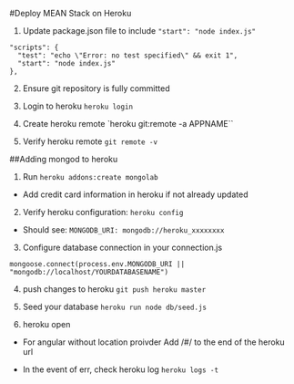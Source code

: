 #Deploy MEAN Stack on Heroku

1. Update package.json file to include `"start": "node index.js"`
```
"scripts": {
  "test": "echo \"Error: no test specified\" && exit 1",
  "start": "node index.js"
},
```
2. Ensure git repository is fully committed

3. Login to heroku `heroku login`

4. Create heroku remote `heroku git:remote -a APPNAME``

5. Verify heroku remote `git remote -v`

##Adding mongod to heroku

1. Run `heroku addons:create mongolab`

 * Add credit card information in heroku if not already updated

2. Verify heroku configuration: `heroku config`

  * Should see: `MONGODB_URI: mongodb://heroku_xxxxxxxx`

3. Configure database connection in your connection.js

`mongoose.connect(process.env.MONGODB_URI || "mongodb://localhost/YOURDATABASENAME")`

4. push changes to heroku
`git push heroku master`

5. Seed your database
`heroku run node db/seed.js`

6. heroku open

  * For angular without location proivder Add /#/ to the end of the heroku url

  * In the event of err, check heroku log `heroku logs -t`
